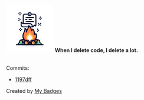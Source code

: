 <img src="https://github.com/my-badges/my-badges/blob/master/badges/mass-delete-commit/mass-delete-commit.png?raw=true" alt="When I delete code, I delete a lot." title="When I delete code, I delete a lot." width="128">
<strong>When I delete code, I delete a lot.</strong>
<br><br>

Commits:

- <a href="https://github.com/amenrio/techo-de-cristal/commit/1197dff82768f46d78a9906c60381db748e3ebed">1197dff</a>


Created by <a href="https://github.com/my-badges/my-badges">My Badges</a>